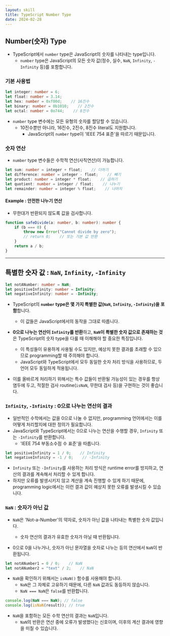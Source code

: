```yaml
---
layout: skill
title: TypeScript Number Type
date: 2024-02-28
---
```





## Number(숫자) Type

- TypeScript에서 `number` type은 JavaScript의 숫자를 나타내는 type입니다.
    - `number` type은 JavaScript의 모든 숫자 값(정수, 실수, `NaN`, `Infinity`, `-Infinity` 등)를 포함합니다.


### 기본 사용법

```typescript
let integer: number = 6;
let float: number = 3.14;
let hex: number = 0xf00d;    // 16진수
let binary: number = 0b1010;    // 2진수
let octal: number = 0o744;    // 8진수
```

- `number` type 변수에는 모든 유형의 숫자를 할당할 수 있습니다.
    - 10진수뿐만 아니라, 16진수, 2진수, 8진수 literal도 지원합니다.
        - JavaScript의 `number` type이 'IEEE 754 표준'을 따르기 때문입니다.


### 숫자 연산

- `number` type 변수들은 수학적 연산(사칙연산)이 가능합니다.

```typescript
let sum: number = integer + float;    // 더하기
let difference: number = integer - float;    // 빼기
let product: number = integer * float;    // 곱하기
let quotient: number = integer / float;    // 나누기
let remainder: number = integer % float;    // 나머지
```


#### Example : 안전한 나누기 연산

- 무한대가 반환되지 않도록 값을 검사합니다.

```typescript
function safeDivide(a: number, b: number): number {
    if (b === 0) {
        throw new Error("Cannot divide by zero");
        // return 0;    // 또는 기본 값 반환
    }
    return a / b;
}
```




---




## 특별한 숫자 값 : `NaN`, `Infinity`, `-Infinity`

```typescript
let notANumber: number = NaN;
let positiveInfinity: number = Infinity;
let negativeInfinity: number = -Infinity;
```

- TypeScript의 **`number` type은 몇 가지 특별한 값(`NaN`, `Infinity`, `-Infinity`)을 포함**합니다.
    - 이 값들은 JavaScript에서의 동작을 그대로 따릅니다.

- **0으로 나누는 연산이 `Infinity`를 반환**하고, **`NaN`이 특별한 숫자 값으로 존재하는 것**은 TypeScript의 숫자 type을 다룰 때 이해해야 할 중요한 특징입니다.
    - 이 특성들이 유용하게 사용될 수도 있지만, 예상치 못한 결과를 초래할 수 있으므로 programming할 때 주의해야 합니다.
    - JavaScript와 TypeScript에서 모두 동일한 숫자 처리 방식을 사용하므로, 두 언어 모두 동일하게 적용됩니다.

- 이를 올바르게 처리하기 위해서는 특수 값들이 반환될 가능성이 있는 경우를 항상 염두에 두고, 적절한 검사 routine(`isNaN`, 무한대 검사 등)을 구현하는 것이 좋습니다.


### `Infinity`, `-Infinity` : 0으로 나누는 연산의 결과

- 일반적인 수학에서는 값을 0으로 나눌 수 없지만, programming 언어에서는 이를 어떻게 처리할지에 대한 정의가 필요합니다.
- JavaScript와 TypeScript에서는 0으로 나누는 연산을 수행할 경우, `Infinity` 또는 `-Infinity`를 반환합니다.
    - 'IEEE 754 부동소수점 수 표준'을 따릅니다.

```typescript
let positiveInfinity = 1 / 0;    // Infinity
let negativeInfinity = -1 / 0;    // -Infinity
```

- `Infinity` 또는 `-Infinity`를 사용하는 처리 방식은 runtime error를 방지하고, 연산의 결과를 계속해서 처리할 수 있게 합니다.
- 하지만 오류를 발생시키지 않고 계산을 계속 진행할 수 있게 하기 때문에, programming logic에서는 이런 결과 값이 예상치 못한 오류를 발생시킬 수 있습니다.


### `NaN` : 숫자가 아닌 값

- `NaN`은 'Not-a-Number'의 약자로, 숫자가 아닌 값을 나타내는 특별한 숫자 값입니다.
    - 숫자 연산의 결과가 유효한 숫자가 아닐 때 반환됩니다.

- 0으로 0을 나누거나, 숫자가 아닌 문자열을 숫자로 나누는 등의 연산에서 `NaN`이 반환됩니다.

```typescript
let notANumber1 = 0 / 0;    // NaN
let notANumber2 = "text" / 2;    // NaN
```

- `NaN`을 확인하기 위해서는 `isNaN()` 함수를 사용해야 합니다.
    - `NaN`은 그 자체로 고유하기 때문에, 다른 `NaN` 값과도 동등하지 않습니다.
    - `NaN === NaN`은 `false`를 반환합니다.

```typescript
console.log(NaN === NaN); // false
console.log(isNaN(result)); // true
```

- `NaN`을 포함하는 모든 수학 연산의 결과는 `NaN`입니다.
    - `NaN`의 반환은 연산 중에 오류가 발생했다는 신호이며, 이후의 계산 결과에 영향을 미칠 수 있습니다.



